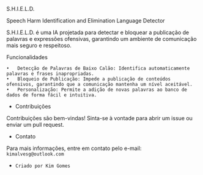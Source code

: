 S.H.I.E.L.D.

Speech Harm Identification and Elimination Language Detector

S.H.I.E.L.D. é uma IA projetada para detectar e bloquear a publicação de palavras e expressões ofensivas, garantindo um ambiente de comunicação mais seguro e respeitoso.

Funcionalidades

	•	Detecção de Palavras de Baixo Calão: Identifica automaticamente palavras e frases inapropriadas.
	•	Bloqueio de Publicação: Impede a publicação de conteúdos ofensivos, garantindo que a comunicação mantenha um nível aceitável.
	•	Personalização: Permite a adição de novas palavras ao banco de dados de forma fácil e intuitiva.

 - Contribuições

Contribuições são bem-vindas! Sinta-se à vontade para abrir um issue ou enviar um pull request.

- Contato

Para mais informações, entre em contato pelo e-mail: `kimalvesg@outlook.com`

- `Criado por Kim Gomes`
